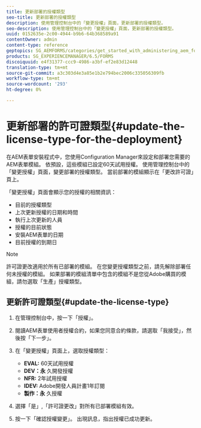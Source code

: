 ```yaml
---
title: 更新部署的授權類型
seo-title: 更新部署的授權類型
description: 使用管理控制台中的「變更授權」頁面，更新部署的授權類型。
seo-description: 使用管理控制台中的「變更授權」頁面，更新部署的授權類型。
uuid: 0152635e-2c00-4944-b9b6-64b368589a91
contentOwner: admin
content-type: reference
geptopics: SG_AEMFORMS/categories/get_started_with_administering_aem_forms_on_jee
products: SG_EXPERIENCEMANAGER/6.5/FORMS
discoiquuid: e4f31377-ccc9-4986-a3bf-ef2e83d12448
translation-type: tm+mt
source-git-commit: a3c303d4e3a85e1b2e794bec2006c335056309fb
workflow-type: tm+mt
source-wordcount: '293'
ht-degree: 0%

---
```



# 更新部署的許可證類型{#update-the-license-type-for-the-deployment}

在AEM表單安裝程式中，您使用Configuration Manager來設定和部署您需要的AEM表單模組。 依預設，這些模組已設定60天試用授權。 使用管理控制台中的「變更授權」頁面，變更部署的授權類型。 當前部署的模組顯示在「更改許可證」頁上。

「變更授權」頁面會顯示您的授權的相關資訊：

* 目前的授權類型
* 上次更新授權的日期和時間
* 執行上次更新的人員
* 授權的目前狀態
* 安裝AEM表單的日期
* 目前授權的到期日

>[!NOTE]
>
>許可證更改適用於所有已部署的模組。 在您變更授權類型之前，請先解除部署任何未授權的模組。 如果部署的模組清單中包含的模組不是您從Adobe購買的模組，請勿選取「生產」授權類型。

## 更新許可證類型{#update-the-license-type}

1. 在管理控制台中，按一下「授權」。
1. 閱讀AEM表單使用者授權合約，如果您同意合約條款，請選取「我接受」，然後按「下一步」。
1. 在「變更授權」頁面上，選取授權類型：

   * **EVAL:** 60天試用授權
   * **DEV：永** 久開發授權
   * **NFR:** 2年試用授權
   * **IDEV:** Adobe開發人員計畫1年訂閱
   * **製作：永** 久授權

1. 選擇「是」,「許可證更改」對所有已部署模組有效。
1. 按一下「確認授權變更」。 出現訊息，指出授權已成功更新。


